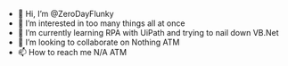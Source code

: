 - 👋 Hi, I’m @ZeroDayFlunky
- 👀 I’m interested in too many things all at once
- 🌱 I’m currently learning RPA with UiPath and trying to nail down VB.Net
- 💞️ I’m looking to collaborate on Nothing ATM
- 📫 How to reach me N/A ATM

<!---
ZeroDayFlunky/ZeroDayFlunky is a ✨ special ✨ repository because its `README.md` (this file) appears on your GitHub profile.
You can click the Preview link to take a look at your changes.
--->
